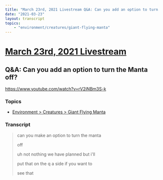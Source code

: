 ```yaml
---
title: "March 23rd, 2021 Livestream Q&A: Can you add an option to turn the Manta off?"
date: "2021-03-23"
layout: transcript
topics:
    - "environment/creatures/giant-flying-manta"
---
```

# [March 23rd, 2021 Livestream](../2021-03-23.md)
## Q&A: Can you add an option to turn the Manta off?
https://www.youtube.com/watch?v=rV2iNBm3S-k

### Topics
* [Environment > Creatures > Giant Flying Manta](../topics/environment/creatures/giant-flying-manta.md)

### Transcript

> can you make an option to turn the manta
>
> off
>
> uh not nothing we have planned but i'll
>
> put that on the q a side if you want to
>
> see that
